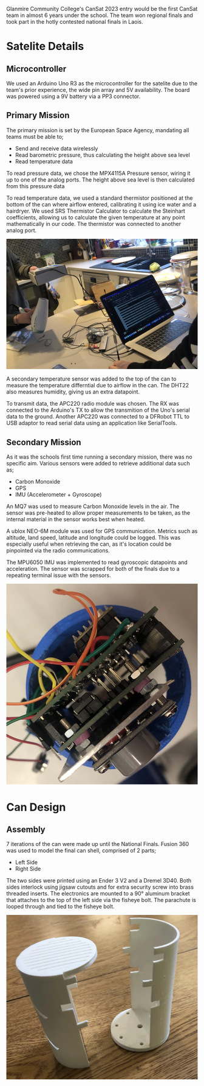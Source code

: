 
Glanmire Community College's CanSat 2023 entry would be the first CanSat team in almost 6 years under the school. The team won regional finals and took part in the hotly contested national finals in Laois.

# Satelite Details

## Microcontroller

We used an Arduino Uno R3 as the microcontroller for the satelite due to the team's prior experience, the wide pin array and 5V availability. The board was powered using a 9V battery via a PP3 connector.

## Primary Mission

The primary mission is set by the European Space Agency, mandating all teams must be able to;
* Send and receive data wirelessly
* Read barometric pressure, thus calculating the height above sea level
* Read temperature data

To read pressure data, we chose the MPX4115A Pressure sensor, wiring it up to one of the analog ports. The height above sea level is then calculated from this pressure data

To read temperature data, we used a standard thermistor positioned at the bottom of the can where airflow entered, calibrating it using ice water and a hairdryer. We used SRS Thermistor Calculator to calculate the Steinhart coefficients, allowing us to calculate the given temperature at any point mathematically in our code. The thermistor was connected to another analog port.

![Thermistor Calibration](/public/assets/thermistorcal.png)

A secondary temperature sensor was added to the top of the can to measure the temperature differntial due to airflow in the can. The DHT22 also measures humidity, giving us an extra datapoint.

To transmit data, the APC220 radio module was chosen. The RX was connected to the Arduino's TX to allow the transmition of the Uno's serial data to the ground. Another APC220 was connected to a DFRobot TTL to USB adaptor to read serial data using an application like SerialTools.

## Secondary Mission

As it was the schools first time running a secondary mission, there was no specific aim. Various sensors were added to retrieve additional data such as;

* Carbon Monoxide
* GPS 
* IMU (Accelerometer + Gyroscope)

An MQ7 was used to measure Carbon Monoxide levels in the air. The sensor was pre-heated to allow proper measurements to be taken, as the internal material in the sensor works best when heated.

A ublox NEO-6M module was used for GPS communication. Metrics such as altitude, land speed, latitude and longitude could be logged. This was especially useful when retrieving the can, as it's location could be pinpointed via the radio communications.

The MPU6050 IMU was implemented to read gyroscopic datapoints and acceleration. The sensor was scrapped for both of the finals due to a repeating terminal issue with the sensors.

![Internal Picture](/public/assets/internal.png)

# Can Design 

## Assembly

7 iterations of the can were made up until the National Finals. Fusion 360 was used to model the final can shell, comprised of 2 parts;

* Left Side
* Right Side

The two sides were printed using an Ender 3 V2 and a Dremel 3D40. Both sides interlock using jigsaw cutouts and for extra security screw into brass threaded inserts. The electronics are mounted to a 90° aluminum bracket that attaches to the top of the left side via the fisheye bolt. The parachute is looped through and tied to the fisheye bolt. 

![Jigsaw Demo](/public/assets/canjigsaw.png)



